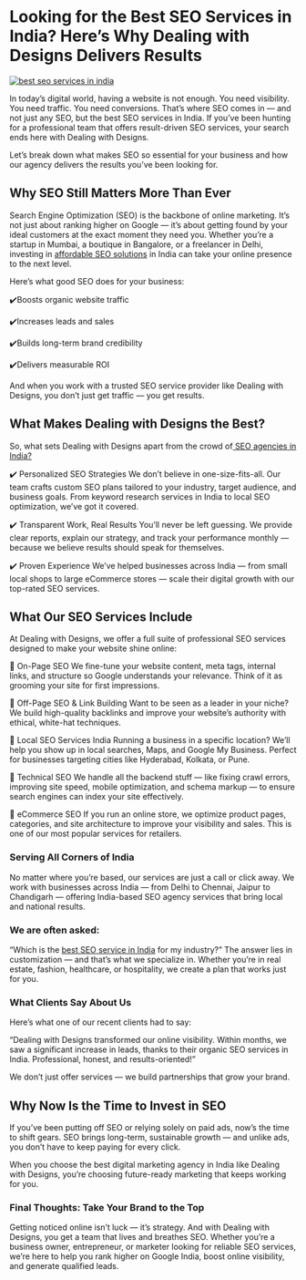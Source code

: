 # Looking for the Best SEO Services in India? Here’s Why Dealing with Designs Delivers Results
[![best seo services in india ](https://blogger.googleusercontent.com/img/b/R29vZ2xl/AVvXsEj0hNCYQ_8OVcLzHjitxaeHcB6JxUiWTCbLtkb4tNly5B0U0RlCO8tWyJsdAspgolHkcukTC-BgKbPIKLGGPQi1A_atHP7I12RbsVUckW1A4BciOd53vMku6_PtVhrS97yylkdyd2ESlRpCxMqBICO171EHqlrb_ux4CpKEakbEu37DswJUY5Em3g5k2rW_/w589-h189/Best%20SEO%20Services%20in%20India.jpg)](https://dealingwithdesigns.com/service/seo-services/)

In today’s digital world, having a website is not enough. You need visibility. You need traffic. You need conversions. That’s where SEO comes in — and not just any SEO, but the best SEO services in India. If you’ve been hunting for a professional team that offers result-driven SEO services, your search ends here with Dealing with Designs.

Let’s break down what makes SEO so essential for your business and how our agency delivers the results you’ve been looking for.


## Why SEO Still Matters More Than Ever
Search Engine Optimization (SEO) is the backbone of online marketing. It’s not just about ranking higher on Google — it’s about getting found by your ideal customers at the exact moment they need you. Whether you’re a startup in Mumbai, a boutique in Bangalore, or a freelancer in Delhi, investing in [affordable SEO solutions](https://dealingwithdesigns.com/service/seo-services/) in India can take your online presence to the next level.

Here’s what good SEO does for your business:

✔️Boosts organic website traffic

✔️Increases leads and sales

✔️Builds long-term brand credibility

✔️Delivers measurable ROI

And when you work with a trusted SEO service provider like Dealing with Designs, you don’t just get traffic — you get results.

## What Makes Dealing with Designs the Best?
So, what sets Dealing with Designs apart from the crowd of[ SEO agencies in India?](https://dealingwithdesigns.com/service/seo-services/)

✔️ Personalized SEO Strategies
We don’t believe in one-size-fits-all. Our team crafts custom SEO plans tailored to your industry, target audience, and business goals. From keyword research services in India to local SEO optimization, we’ve got it covered.

✔️ Transparent Work, Real Results
You’ll never be left guessing. We provide clear reports, explain our strategy, and track your performance monthly — because we believe results should speak for themselves.

✔️ Proven Experience
We’ve helped businesses across India — from small local shops to large eCommerce stores — scale their digital growth with our top-rated SEO services.

## What Our SEO Services Include
At Dealing with Designs, we offer a full suite of professional SEO services designed to make your website shine online:

📌 On-Page SEO
We fine-tune your website content, meta tags, internal links, and structure so Google understands your relevance. Think of it as grooming your site for first impressions.

📌 Off-Page SEO & Link Building
Want to be seen as a leader in your niche? We build high-quality backlinks and improve your website’s authority with ethical, white-hat techniques.

📌 Local SEO Services India
Running a business in a specific location? We’ll help you show up in local searches, Maps, and Google My Business. Perfect for businesses targeting cities like Hyderabad, Kolkata, or Pune.

📌 Technical SEO
We handle all the backend stuff — like fixing crawl errors, improving site speed, mobile optimization, and schema markup — to ensure search engines can index your site effectively.

📌 eCommerce SEO
If you run an online store, we optimize product pages, categories, and site architecture to improve your visibility and sales. This is one of our most popular services for retailers.

### Serving All Corners of India
No matter where you’re based, our services are just a call or click away. We work with businesses across India — from Delhi to Chennai, Jaipur to Chandigarh — offering India-based SEO agency services that bring local and national results.

### We are often asked:
“Which is the [best SEO service in India](https://dealingwithdesigns.com/service/seo-services/) for my industry?”
The answer lies in customization — and that’s what we specialize in. Whether you’re in real estate, fashion, healthcare, or hospitality, we create a plan that works just for you.

### What Clients Say About Us
Here’s what one of our recent clients had to say:

“Dealing with Designs transformed our online visibility. Within months, we saw a significant increase in leads, thanks to their organic SEO services in India. Professional, honest, and results-oriented!”

We don’t just offer services — we build partnerships that grow your brand.

## Why Now Is the Time to Invest in SEO
If you’ve been putting off SEO or relying solely on paid ads, now’s the time to shift gears. SEO brings long-term, sustainable growth — and unlike ads, you don’t have to keep paying for every click.

When you choose the best digital marketing agency in India like Dealing with Designs, you’re choosing future-ready marketing that keeps working for you.

### Final Thoughts: Take Your Brand to the Top
Getting noticed online isn’t luck — it’s strategy. And with Dealing with Designs, you get a team that lives and breathes SEO. Whether you’re a business owner, entrepreneur, or marketer looking for reliable SEO services, we’re here to help you rank higher on Google India, boost online visibility, and generate qualified leads.
